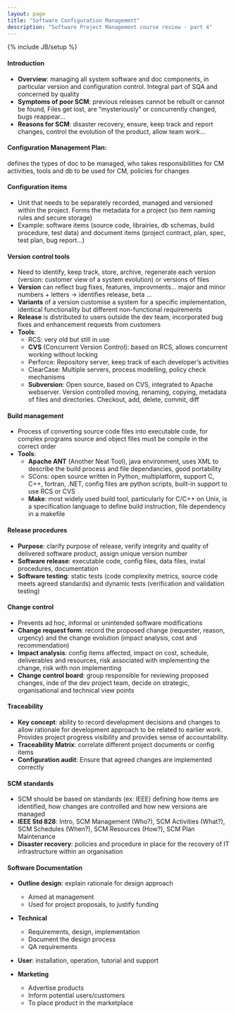 ```yaml
---
layout: page
title: "Software Configuration Management"
description: "Software Project Management course review - part 4"
---
```

{% include JB/setup %}

#### Introduction
* **Overview**: managing all system software and doc components, in particular version and configuration control. Integral part of SQA and concerned by quality
* **Symptoms of poor SCM**: previous releases cannot be rebuilt or cannot be found, Files get lost, are “mysteriously” or concurrently changed, bugs reappear…
* **Reasons for SCM**: disaster recovery, ensure, keep track and report changes, control the evolution of the product, allow team work…

#### Configuration Management Plan: 
defines the types of doc to be managed, who takes responsibilities for CM activities, tools and db to be used for CM, policies for changes 

#### Configuration items
* Unit that needs to be separately recorded, managed and versioned within the project. Forms the metadata for a project (so item naming rules and secure storage)
* Example: software items (source code, librairies, db schemas, build procedure, test data) and document items (project contract, plan, spec, test plan, bug report…)

#### Version control tools
* Need to identify, keep track, store, archive, regenerate each version (version: customer view of a system evolution) or versions of files
* **Version** can reflect bug fixes, features, improvments… major and minor numbers + letters -> identifies release, beta …
* **Variants** of a version customise a system for a specific implementation, identical functionality but different non-functional requirements
* **Release** is distributed to users outside the dev team, incorporated bug fixes and enhancement requests from customers
* **Tools**:
	- RCS: very old but still in use
	- **CVS** (Concurrent Version Control): based on RCS, allows concurrent working without locking
	- Perforce: Repository server, keep track of each developer’s activities
	- ClearCase: Multiple servers, process modelling, policy check mechanisms
	- **Subversion**: Open source, based on CVS, integrated to Apache webserver. Version controlled moving, renaming, copying, metadata of files and directories. Checkout, add, delete, commit, diff

#### Build management
* Process of converting source code files into executable code, for complex programs source and object files must be compile in the correct order
* **Tools**:
	- **Apache ANT** (Another Neat Tool), java environment, uses XML to describe the build process and file dependancies, good portability
	- SCons: open source written in Python, multiplatform, support C, C++, fortran, .NET, config files are python scripts, built-in support to use RCS or CVS
	- **Make**: most widely used build tool, particularly for C/C++ on Unix, is a specification language to define build instruction, file dependency in a makefile

#### Release procedures
* **Purpose**: clarify purpose of release, verify integrity and quality of delivered software product, assign unique version number
* **Software release**: executable code, config files, data files, instal procedures, documentation
* **Software testing**: static tests (code complexity metrics, source code meets agreed standards) and dynamic tests (verification and validation testing)

#### Change control
* Prevents ad hoc, informal or unintended software modifications 
* **Change request form**: record the proposed change (requester, reason, urgency) and the change evolution (impact analysis, cost and recommendation)
* **Impact analysis**: config items affected, impact on cost, schedule, deliverables and resources, risk associated with implementing the change, risk with non implementing
* **Change control board**: group responsible for reviewing proposed changes, inde of the dev project team, decide on strategic, organisational and technical view points

#### Traceability
* **Key concept**: ability to record development decisions and changes to allow rationale for development approach to be related to earlier work. Provides project progress visibility and provides sense of accountability.
* **Traceability Matrix**: correlate different project documents or config items
* **Configuration audit**: Ensure that agreed changes are implemented correctly

#### SCM standards
* SCM should be based on standards (ex: IEEE) defining how items are identified, how changes are controlled and how new versions are managed
* **IEEE Std 828**: Intro, SCM Management (Who?), SCM Activities (What?), SCM Schedules (When?), SCM Resources (How?), SCM Plan Maintenance
* **Disaster recovery**: policies and procedure in place for the recovery of IT infrastructure within an organisation

#### Software Documentation
* **Outline design**: explain rationale for design approach
	- Aimed at management
	- Used for project proposals, to justify funding

* **Technical**
	- Requirements, design, implementation
	- Document the design process
	- QA requirements

* **User**: installation, operation, tutorial and support
* **Marketing**
	- Advertise products
	- Inform potential users/customers
	- To place product in the marketplace
